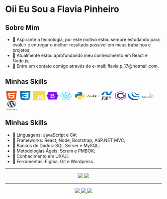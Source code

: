 <h1>Oii Eu Sou a Flavia Pinheiro</h1>
<h2> Sobre Mim </h2>
<ul>
  <li> 🌱 Aspirante a tecnologia, por este motivo estou sempre estudando para evoluir e entregar o melhor resultado possível em meus trabalhos e projetos;</li>
  <li> 🌱 Atualmente estou aprofundando meu conhecimento em React e Node.js;</li>
  <li> 🌱 Entre em contato comigo através do e-mail: flavia.p_17@hotmail.com.</li>
</ul>

<h2>Minhas Skills</h2>
 <p align = "left" </p>
   <img align="center" alt="Flavia-HTML" height="30" width="40" src="https://raw.githubusercontent.com/devicons/devicon/master/icons/html5/html5-original.svg">
   <img align="center" alt="Flavia-CSS" height="30" width="40" src="https://raw.githubusercontent.com/devicons/devicon/master/icons/css3/css3-original.svg">
   <img align="center" alt="flavia-Js" height="30" width="40" src="https://raw.githubusercontent.com/devicons/devicon/master/icons/javascript/javascript-plain.svg">
   <img align="center" alt="Flavia-bootstrap" height="30" width="40" src="https://raw.githubusercontent.com/devicons/devicon/master/icons/bootstrap/bootstrap-original.svg">
   <img align="center" alt="Flavia-react" height="30" width="40" src="https://raw.githubusercontent.com/devicons/devicon/master/icons/react/react-original.svg">
   <img align="center" alt="Flavia-Python" height="30" width="40" src="https://raw.githubusercontent.com/devicons/devicon/master/icons/python/python-original.svg">
   <img align="center" alt="Flavia-nodejs" height="30" width="40" src="https://raw.githubusercontent.com/devicons/devicon/master/icons/nodejs/nodejs-original-wordmark.svg">
   <img align="center" alt="Flavia-dotnet" height="30" width="40" src="https://raw.githubusercontent.com/devicons/devicon/master/icons/dot-net/dot-net-original-wordmark.svg">
   <img align="center" alt="Flavia-csharp" height="30" width="40" src="https://raw.githubusercontent.com/devicons/devicon/master/icons/csharp/csharp-line.svg">
   <img align="center" alt="Flavia-jquery" height="30" width="40" src="https://raw.githubusercontent.com/devicons/devicon/master/icons/jquery/jquery-original.svg">
   <img align="center" alt="Flavia-mysql" height="30" width="40" src="https://raw.githubusercontent.com/devicons/devicon/master/icons/mysql/mysql-original-wordmark.svg">
   <img align="center" alt="Flavia-wordpress" height="30" width="40" src="https://raw.githubusercontent.com/devicons/devicon/master/icons/wordpress/wordpress-original.svg">
  
   
<h2>Minhas Skills</h2>
<ul>
  <li>🚀 Linguagens: JavaScript e C#;</li>
  <li>🚀 Frameworks: React, Node, Bootstrap, ASP.NET MVC;</li>
  <li>🚀 Bancos de Dados: SQL Server e MySQL;</li>
  <li>🚀 Metodologias Ágeis: Scrum e PMBOK;</li>
  <li>🚀 Conhecimento em UX/UI;</li>
  <li>🚀 Ferramentas: Figma, Git e Wordpress.</li>
</ul>

<hr> 
<div align = "center">
  <a herf = "https://github.com/piinheiroflavia">
   <img height="160em" src="https://github-readme-stats.vercel.app/api?username=piinheiroflavia&show_icons=true&theme=dracula&include_all_commits=true&count_private=true"/>
   <img height="160em" src="https://github-readme-stats.vercel.app/api/top-langs/?username=piinheiroflavia&layout=compact&langs_count=7&theme=dracula"/>
</div>
  
<hr>  
  
<div align = "center"> 
<a href="https://www.instagram.com/piinheiroflavia/" target="_blank">
    <img src="https://img.shields.io/badge/-Instagram-%23E4405F?style=for-the-badge&logo=instagram&logoColor=white">
</a>
<a href="https://www.linkedin.com/in/flavia-pinheiro-79932521a/" target="_blank">
    <img src="https://img.shields.io/badge/-LinkedIn-%230077B5?style=for-the-badge&logo=linkedin&logoColor=white">
</a>
<a href="mailto:flavia.p_17@hotmail.com" target="_blank" target="_blank">
    <img src="https://img.shields.io/badge/-email-%23E4405F?style=for-the-badge&logo=email&logoColor=white">
</a>
</div>
